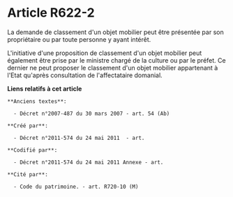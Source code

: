 # Article R622-2

La demande de classement d'un objet mobilier peut être présentée par son propriétaire ou par toute personne y ayant intérêt.

L'initiative d'une proposition de classement d'un objet mobilier peut également être prise par le ministre chargé de la
culture ou par le préfet. Ce dernier ne peut proposer le classement d'un objet mobilier appartenant à l'Etat qu'après
consultation de l'affectataire domanial.

**Liens relatifs à cet article**

	**Anciens textes**:

	  - Décret n°2007-487 du 30 mars 2007 - art. 54 (Ab)

	**Créé par**:

	  - Décret n°2011-574 du 24 mai 2011  - art.

	**Codifié par**:

	  - Décret n°2011-574 du 24 mai 2011 Annexe - art.

	**Cité par**:

	  - Code du patrimoine. - art. R720-10 (M)
